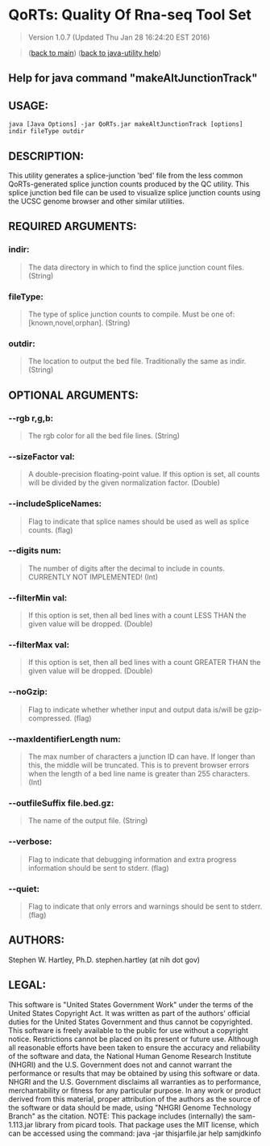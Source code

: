 # QoRTs: Quality Of Rna-seq Tool Set
> Version 1.0.7 (Updated Thu Jan 28 16:24:20 EST 2016)

> ([back to main](../index.html)) ([back to java-utility help](index.html))

## Help for java command "makeAltJunctionTrack"

## USAGE:

    java [Java Options] -jar QoRTs.jar makeAltJunctionTrack [options] indir fileType outdir


## DESCRIPTION:

This utility generates a splice\-junction 'bed' file from the less common QoRTs\-generated splice junction counts produced by the QC utility\. This splice junction bed file can be used to visualize splice junction counts using the UCSC genome browser and other similar utilities\.

## REQUIRED ARGUMENTS:
### indir:

> The data directory in which to find the splice junction count files. (String)


### fileType:

> The type of splice junction counts to compile. Must be one of: [known,novel,orphan]. (String)


### outdir:

> The location to output the bed file. Traditionally the same as indir. (String)



## OPTIONAL ARGUMENTS:
### --rgb r,g,b:

> The rgb color for all the bed file lines. (String)

### --sizeFactor val:

> A double-precision floating-point value. If this option is set, all counts will be divided by the given normalization factor. (Double)

### --includeSpliceNames:

> Flag to indicate that splice names should be used as well as splice counts. (flag)

### --digits num:

> The number of digits after the decimal to include in counts. CURRENTLY NOT IMPLEMENTED! (Int)

### --filterMin val:

> If this option is set, then all bed lines with a count LESS THAN the given value will be dropped. (Double)

### --filterMax val:

> If this option is set, then all bed lines with a count GREATER THAN the given value will be dropped. (Double)

### --noGzip:

> Flag to indicate whether whether input and output data is/will be gzip-compressed. (flag)

### --maxIdentifierLength num:

> The max number of characters a junction ID can have. If longer than this, the middle will be truncated. This is to prevent browser errors when the length of a bed line name is greater than 255 characters. (Int)

### --outfileSuffix file.bed.gz:

> The name of the output file. (String)

### --verbose:

> Flag to indicate that debugging information and extra progress information should be sent to stderr. (flag)

### --quiet:

> Flag to indicate that only errors and warnings should be sent to stderr. (flag)

## AUTHORS:

Stephen W\. Hartley, Ph\.D\. stephen\.hartley \(at nih dot gov\)

## LEGAL:

 This software is "United States Government Work" under the terms of the United States Copyright  Act\.  It was written as part of the authors' official duties for the United States Government and  thus cannot be copyrighted\.  This software is freely available to the public for use without a  copyright notice\.  Restrictions cannot be placed on its present or future use\.  Although all reasonable efforts have been taken to ensure the accuracy and reliability of the  software and data, the National Human Genome Research Institute \(NHGRI\) and the U\.S\. Government  does not and cannot warrant the performance or results that may be obtained by using this software  or data\.  NHGRI and the U\.S\. Government disclaims all warranties as to performance, merchantability  or fitness for any particular purpose\.  In any work or product derived from this material, proper attribution of the authors as the source  of the software or data should be made, using "NHGRI Genome Technology Branch" as the citation\.  NOTE: This package includes \(internally\) the sam\-1\.113\.jar library from picard tools\. That package uses the MIT license, which can be accessed using the command:  java \-jar thisjarfile\.jar help samjdkinfo

